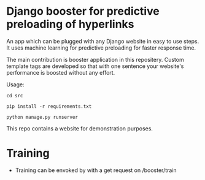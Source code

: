 # Django booster for predictive preloading of hyperlinks
An app which can be plugged with any Django website in easy to use steps. It uses machine learning for predictive preloading for faster response time.

The main contribution is booster application in this repositery. Custom template tags are developed so that with one sentence your website's performance is boosted without any effort.

Usage:

`cd src`

`pip install -r requirements.txt`

`python manage.py runserver`

This repo contains a website for demonstration purposes.

# Training
- Training can be envoked by with a get request on /booster/train
